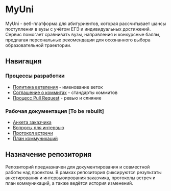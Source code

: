 # MyUni

MyUni - веб-платформа для абитуриентов, которая рассчитывает шансы поступления в вузы с учётом ЕГЭ и индивидуальных достижений. Сервис помогает сравнивать вузы, направления и конкурсные баллы, предлагая персональные рекомендации для осознанного выбора образовательной траектории.

## Навигация

### Процессы разработки
* [Политика ветвления](docs/branching-policy.md) - именование веток
* [Соглашение о коммитах](docs/commit-convention.md) - стандарты коммитов  
* [Процесс Pull Request](docs/pull-request-guide.md) - ревью и слияние

### Рабочая документация [To be rebuilt]
* [Анкета заказчика](content/customer-questionnaire.md)
* [Вопросы для интервью](content/interview-questions.md)
* [Протокол встречи](content/meeting-minutes.md)
* [План коммуникаций](content/communication-plan.md)

## Назначение репозитория

Репозиторий предназначен для документирования и совместной работы над проектом. В рамках репозитория фиксируются результаты анкетирования и интервьюирования заказчика, протоколы встреч и план коммуникаций, а также ведётся история изменений.
